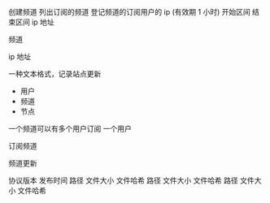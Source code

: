 创建频道
列出订阅的频道
登记频道的订阅用户的 ip (有效期 1 小时)
  开始区间 结束区间 ip 地址

频道

ip 地址

一种文本格式，记录站点更新

* 用户
* 频道
* 节点

一个频道可以有多个用户订阅
一个用户

订阅频道

频道更新

协议版本
发布时间
路径 文件大小 文件哈希
路径 文件大小 文件哈希
路径 文件大小 文件哈希
